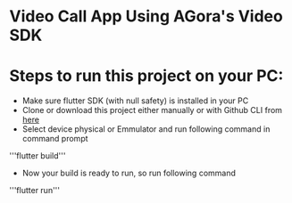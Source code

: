 # Video Call App Using AGora's Video SDK

# Steps to run this project on your PC:
- Make sure flutter SDK (with null safety) is installed in your PC
- Clone or download this project either manually or with Github CLI from [here](https://github.com/MSatyam-Mishra/videocall_app_agora_api.git)
- Select device physical or Emmulator and run following command in command prompt

'''flutter build'''

- Now your build is ready to run, so run following command

'''flutter run'''
